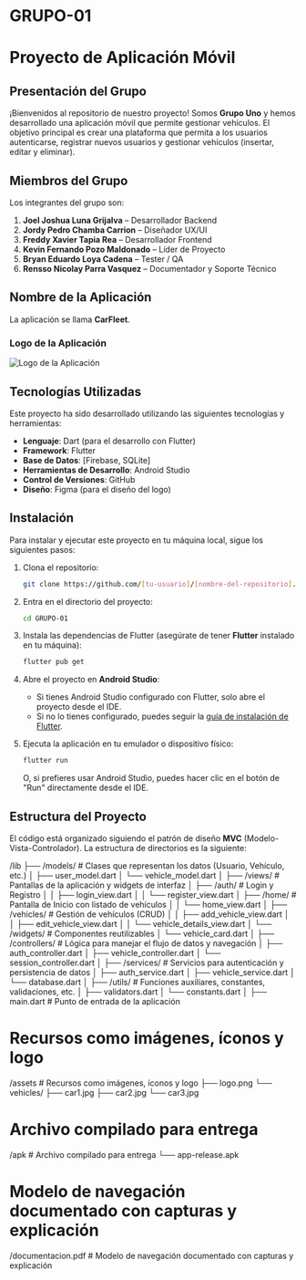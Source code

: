 # GRUPO-01

# Proyecto de Aplicación Móvil

## Presentación del Grupo

¡Bienvenidos al repositorio de nuestro proyecto! Somos **Grupo Uno** y hemos desarrollado una aplicación móvil que permite gestionar vehículos. El objetivo principal es crear una plataforma que permita a los usuarios autenticarse, registrar nuevos usuarios y gestionar vehículos (insertar, editar y eliminar).

## Miembros del Grupo

Los integrantes del grupo son:

1. **Joel Joshua Luna Grijalva** – Desarrollador Backend  
2. **Jordy Pedro Chamba Carrion** – Diseñador UX/UI  
3. **Freddy Xavier Tapia Rea** – Desarrollador Frontend  
4. **Kevin Fernando Pozo Maldonado** – Líder de Proyecto  
5. **Bryan Eduardo Loya Cadena** – Tester / QA  
6. **Rensso Nicolay Parra Vasquez** – Documentador y Soporte Técnico  

## Nombre de la Aplicación

La aplicación se llama **CarFleet**. 

### Logo de la Aplicación

![Logo de la Aplicación](https://echoes.solutions/wp-content/uploads/2022/08/CarFleet.webp)

## Tecnologías Utilizadas

Este proyecto ha sido desarrollado utilizando las siguientes tecnologías y herramientas:

- **Lenguaje**: Dart (para el desarrollo con Flutter)
- **Framework**: Flutter
- **Base de Datos**: [Firebase, SQLite]
- **Herramientas de Desarrollo**: Android Studio
- **Control de Versiones**: GitHub
- **Diseño**: Figma (para el diseño del logo)

## Instalación

Para instalar y ejecutar este proyecto en tu máquina local, sigue los siguientes pasos:

1. Clona el repositorio:

    ```bash
    git clone https://github.com/[tu-usuario]/[nombre-del-repositorio].git
    ```

2. Entra en el directorio del proyecto:

    ```bash
    cd GRUPO-01
    ```

3. Instala las dependencias de Flutter (asegúrate de tener **Flutter** instalado en tu máquina):

    ```bash
    flutter pub get
    ```

4. Abre el proyecto en **Android Studio**:

    - Si tienes Android Studio configurado con Flutter, solo abre el proyecto desde el IDE.
    - Si no lo tienes configurado, puedes seguir la [guía de instalación de Flutter](https://flutter.dev/docs/get-started/install).

5. Ejecuta la aplicación en tu emulador o dispositivo físico:

    ```bash
    flutter run
    ```

    O, si prefieres usar Android Studio, puedes hacer clic en el botón de "Run" directamente desde el IDE.

## Estructura del Proyecto

El código está organizado siguiendo el patrón de diseño **MVC** (Modelo-Vista-Controlador). La estructura de directorios es la siguiente:

/lib
├── /models/              # Clases que representan los datos (Usuario, Vehículo, etc.)
│   ├── user_model.dart
│   └── vehicle_model.dart
│
├── /views/               # Pantallas de la aplicación y widgets de interfaz
│   ├── /auth/            # Login y Registro
│   │   ├── login_view.dart
│   │   └── register_view.dart
│   ├── /home/            # Pantalla de Inicio con listado de vehículos
│   │   └── home_view.dart
│   ├── /vehicles/        # Gestión de vehículos (CRUD)
│   │   ├── add_vehicle_view.dart
│   │   ├── edit_vehicle_view.dart
│   │   └── vehicle_details_view.dart
│   └── /widgets/         # Componentes reutilizables
│       └── vehicle_card.dart
│
├── /controllers/         # Lógica para manejar el flujo de datos y navegación
│   ├── auth_controller.dart
│   ├── vehicle_controller.dart
│   └── session_controller.dart
│
├── /services/            # Servicios para autenticación y persistencia de datos
│   ├── auth_service.dart
│   ├── vehicle_service.dart
│   └── database.dart
│
├── /utils/               # Funciones auxiliares, constantes, validaciones, etc.
│   ├── validators.dart
│   └── constants.dart
│
├── main.dart             # Punto de entrada de la aplicación

# Recursos como imágenes, íconos y logo
/assets                  # Recursos como imágenes, íconos y logo
├── logo.png
└── vehicles/
    ├── car1.jpg
    ├── car2.jpg
    └── car3.jpg
# Archivo compilado para entrega
/apk                    # Archivo compilado para entrega
└── app-release.apk
# Modelo de navegación documentado con capturas y explicación
/documentacion.pdf      # Modelo de navegación documentado con capturas y explicación


